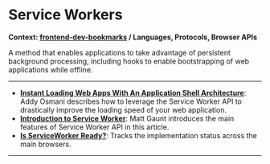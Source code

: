 # Service Workers

**Context: [frontend-dev-bookmarks](../README.md) / Languages, Protocols, Browser APIs**

A method that enables applications to take advantage of persistent background processing, including hooks to enable bootstrapping of web applications while offline.



-----------------------------------------
+ **[Instant Loading Web Apps With An Application Shell Architecture](https://medium.com/google-developers/instant-loading-web-apps-with-an-application-shell-architecture-7c0c2f10c73)**: Addy Osmani describes how to leverage the Service Worker API to drastically improve the loading speed of your web application.
+ **[Introduction to Service Worker](http://www.html5rocks.com/en/tutorials/service-worker/introduction/)**: Matt Gaunt introduces the main features of Service Worker API in this article.
+ **[Is ServiceWorker Ready?](https://jakearchibald.github.io/isserviceworkerready/)**: Tracks the implementation status across the main browsers.


------------------
